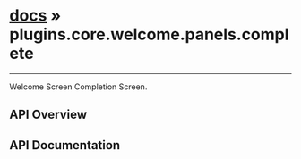 # [docs](index.md) » plugins.core.welcome.panels.complete
---

Welcome Screen Completion Screen.

## API Overview

## API Documentation

